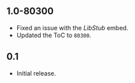 ## 1.0-80300

- Fixed an issue with the _LibStub_ embed.
- Updated the ToC to `80300`.

## 0.1

- Initial release.
